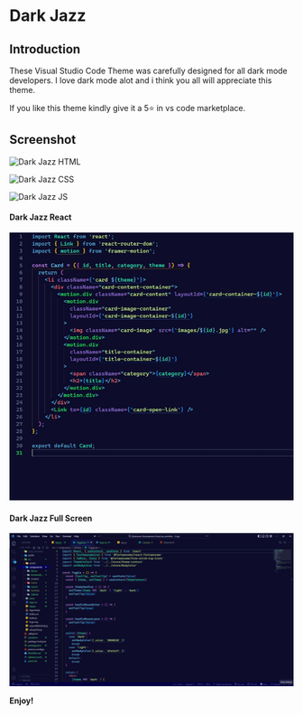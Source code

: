 # Dark Jazz

## Introduction

These Visual Studio Code Theme was carefully designed for all dark mode developers. I love dark mode alot and i think you all will appreciate this theme.

If you like this theme kindly give it a 5⭐ in vs code marketplace.

## Screenshot

![Dark Jazz HTML]('./screenshots/darkjazz_html.jpg')

![Dark Jazz CSS]('./screenshots/darkjazz_css.jpg')

![Dark Jazz JS]('./screenshots/darkjazz_js.jpg')

#### Dark Jazz React
<img src='/screenshots/darkjazz_react.jpg' alt="Dark Jazz React" />

#### Dark Jazz Full Screen
<img src='/screenshots/darkjazz_fullscreen.jpg' alt="Dark Jazz Full Screen" />

**Enjoy!**

